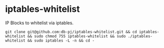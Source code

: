 # iptables-whitelist
IP Blocks to whitelist via iptables.

`git clone git@github.com:db-pj/iptables-whitelist.git && cd iptables-whitelist && sudo chmod 755 iptables-whitelist && sudo ./iptables-whitelist && sudo iptables -L -n && cd -`
